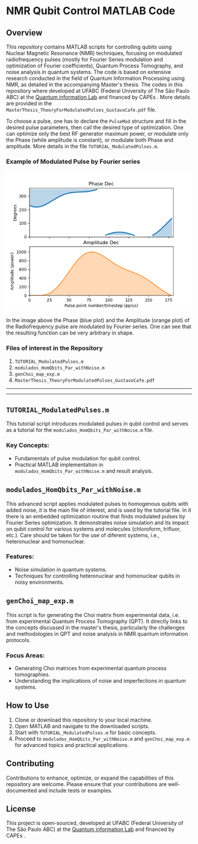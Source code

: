 # NMR Qubit Control MATLAB Code

## Overview
This repository contains MATLAB scripts for controlling qubits using Nuclear Magnetic Resonance (NMR) techniques, focusing on modulated radiofrequency pulses (mostly for Fourier Series modulation and optimization of Fourier coefficients), Quantum Process Tomography, and noise analysis in quantum systems. The code is based on extensive research conducted in the field of Quantum Information Processing using NMR, as detailed in the accompanying Master's thesis. The codes in this repository where developed at UFABC (Federal University of The São Paulo ABC) at the [Quantum information Lab](https://www.quantumufabc.org/) and financed by CAPEs . More details are provided in the `MasterThesis_TheoryForModulatedPulses_GustavoCafe.pdf` file. 

To choose a pulse, one has to declare the `PulseMod` structure and fill in the desired pulse parameters, then call the desired type of optimization. One can optimize only the best RF generator maximum power, or modulate only the Phase (while amplitude is constant), or modulate both Phase and amplitude. More details in the file `TUTORIAL_ModulatedPulses.m`.

### Example of Modulated Pulse by Fourier series

![Modulated pulse](https://github.com/Coffee4MePlz/NMR_QubitControl/blob/main/Example_Outputs_and_Plots/Plots/Example_Pulses/Clorophorm-190us_Shape_(sxXsx)_NP-180_SA8SP14_Dec_(PYplot).png)

In the image above the Phase (blue plot) and the Amplitude (orange plot) of the Radiofrequency pulse are modulated by Fourier series. One can see that the resulting function can be very arbitrary in shape. 


### Files of interest in the Repository

1. `TUTORIAL_ModulatedPulses.m`
2. `modulados_HomQbits_Par_withNoise.m`
3. `genChoi_map_exp.m`
4. `MasterThesis_TheoryForModulatedPulses_GustavoCafe.pdf`

---
---
## `TUTORIAL_ModulatedPulses.m`
This tutorial script introduces modulated pulses in qubit control and serves as a tutorial for the `modulados_HomQbits_Par_withNoise.m` file. 

### Key Concepts:
- Fundamentals of pulse modulation for qubit control.
- Practical MATLAB implementation in `modulados_HomQbits_Par_withNoise.m` and result analysis.

## `modulados_HomQbits_Par_withNoise.m`
This advanced script applies modulated pulses to homogenous qubits with added noise, it is the main file of interest, and is used by the tutorial file. In it there is an embedded optimization routine that finds modulated pulses by Fourier Series optimization. It demonstrates noise simulation and its impact on qubit control for various systems and molecules (chloroform, trifluor, etc.). Care should be taken for the use of diferent systems, i.e., heteronuclear and homonuclear. 

### Features:
- Noise simulation in quantum systems.
- Techniques for controlling heteronuclear and homonuclear qubits in noisy environments.

## `genChoi_map_exp.m`
This script is for generating the Choi matrix from experimental data, i.e. from experimental Quantum Process Tomography (QPT). It directly links to the concepts discussed in the master's thesis, particularly the challenges and methodologies in QPT and noise analysis in NMR quantum information protocols.

### Focus Areas:
- Generating Choi matrices from experimental quantum process tomographies.
- Understanding the implications of noise and imperfections in quantum systems.


## How to Use
1. Clone or download this repository to your local machine.
2. Open MATLAB and navigate to the downloaded scripts.
3. Start with `TUTORIAL_ModulatedPulses.m` for basic concepts.
4. Proceed to `modulados_HomQbits_Par_withNoise.m` and `genChoi_map_exp.m` for advanced topics and practical applications.

## Contributing
Contributions to enhance, optimize, or expand the capabilities of this repository are welcome. Please ensure that your contributions are well-documented and include tests or examples.

## License
This project is open-sourced, developed at UFABC (Federal University of The São Paulo ABC) at the [Quantum information Lab](https://www.quantumufabc.org/) and financed by CAPEs .
